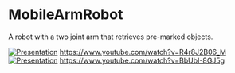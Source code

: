 # MobileArmRobot
A robot with a two joint arm that retrieves pre-marked objects.

[![Presentation](https://img.youtube.com/vi/R4r8J2B06_M/0.jpg)](https://www.youtube.com/watch?v=R4r8J2B06_M)
https://www.youtube.com/watch?v=R4r8J2B06_M
[![Presentation](https://img.youtube.com/vi/BbUbI-8GJ5g/0.jpg)](https://www.youtube.com/watch?v=BbUbI-8GJ5g)
https://www.youtube.com/watch?v=BbUbI-8GJ5g

